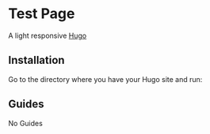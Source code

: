 # Test Page

A light responsive [Hugo](https://gohugo.io/) 
## Installation

Go to the directory where you have your Hugo site and run:
 

## Guides
 No Guides